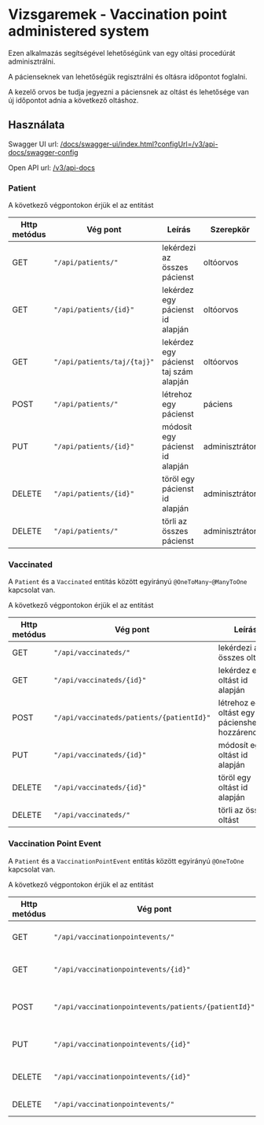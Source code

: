 # Vizsgaremek - Vaccination point administered system

Ezen alkalmazás segítségével lehetőségünk van egy oltási procedúrát adminisztrálni.

A pácienseknek van lehetőségük regisztrálni és oltásra időpontot foglalni.

A kezelő orvos be tudja jegyezni a páciensnek az oltást és lehetősége van új időpontot adnia a következő oltáshoz.

## Használata

Swagger UI url: [/docs/swagger-ui/index.html?configUrl=/v3/api-docs/swagger-config](http://localhost:8080/docs/swagger-ui/index.html?configUrl=/v3/api-docs/swagger-config)

Open API url: [/v3/api-docs]( http://localhost:8080/v3/api-docs)

### Patient

A következő végpontokon érjük el az entitást

| Http metódus | Vég pont                   | Leírás                                 | Szerepkör      |
| ------------ | -------------------------- | -------------------------------------- | -------------- |
| GET          | `"/api/patients/"`         | lekérdezi az összes pácienst           | oltóorvos      |
| GET          | `"/api/patients/{id}"`     | lekérdez egy pácienst id alapján       | oltóorvos      |
| GET          | `"/api/patients/taj/{taj}"`| lekérdez egy pácienst taj szám alapján | oltóorvos      |
| POST         | `"/api/patients/"`         | létrehoz egy pácienst                  | páciens        |
| PUT          | `"/api/patients/{id}"`     | módosít egy pácienst id alapján        | adminisztrátor |
| DELETE       | `"/api/patients/{id}"`     | töröl egy pácienst id alapján          | adminisztrátor |
| DELETE       | `"/api/patients/"`         | törli az összes pácienst               | adminisztrátor |

### Vaccinated

A `Patient` és a `Vaccinated` entitás között egyirányú `@OneToMany`-`@ManyToOne` kapcsolat van.

A következő végpontokon érjük el az entitást

| Http metódus | Vég pont                                  | Leírás                                           | Szerepkör      |
| ------------ | ----------------------------------------- | ------------------------------------------------ | -------------- |
| GET          | `"/api/vaccinateds/"`                     | lekérdezi az összes oltást                       | oltóorvos      |
| GET          | `"/api/vaccinateds/{id}"`                 | lekérdez egy oltást id alapján                   | oltóorvos      |
| POST         | `"/api/vaccinateds/patients/{patientId}"` | létrehoz egy oltást egy pácienshez hozzárendelve | oltóorvos      |
| PUT          | `"/api/vaccinateds/{id}"`                 | módosít egy oltást id alapján                    | oltóorvos      |
| DELETE       | `"/api/vaccinateds/{id}"`                 | töröl egy oltást id alapján                      | oltóorvos      |
| DELETE       | `"/api/vaccinateds/"`                     | törli az összes oltást                           | adminisztrátor |

### Vaccination Point Event

A `Patient` és a `VaccinationPointEvent` entitás között egyirányú `@OneToOne` kapcsolat van.

A következő végpontokon érjük el az entitást

| Http metódus | Vég pont                                             | Leírás                                             | Szerepkör      |
| ------------ | ---------------------------------------------------- | -------------------------------------------------- | -------------- |
| GET          | `"/api/vaccinationpointevents/"`                     | lekérdezi az összes eseményt                       | oltóorvos      |
| GET          | `"/api/vaccinationpointevents/{id}"`                 | lekérdez egy eseményt id alapján                   | oltóorvos      |
| POST         | `"/api/vaccinationpointevents/patients/{patientId}"` | létrehoz egy eseményt egy pácienshez hozzárendelve | páciens        |
| PUT          | `"/api/vaccinationpointevents/{id}"`                 | módosít egy eseményt id alapján                    | oltóorvos      |
| DELETE       | `"/api/vaccinationpointevents/{id}"`                 | töröl egy eseményt id alapján                      | oltóorvos      |
| DELETE       | `"/api/vaccinationpointevents/"`                     | törli az összes eseményt                           | adminisztrátor |
